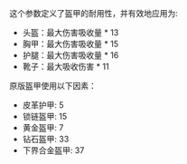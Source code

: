 这个参数定义了盔甲的耐用性，并有效地应用为:

* 头盔：最大伤害吸收量 * 13
* 胸甲：最大伤害吸收量 * 15
* 护腿：最大伤害吸收量 * 16
* 靴子：最大吸收伤害 * 11

原版盔甲使用以下因素：

* 皮革护甲: 5
* 锁链盔甲: 15
* 黄金盔甲: 7
* 钻石盔甲: 33
* 下界合金盔甲: 37